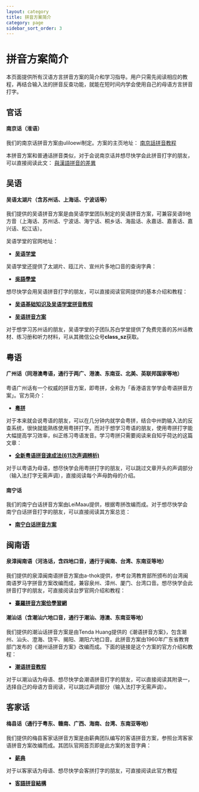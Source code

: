 ```yaml
---
layout: category
title: 拼音方案简介
category: page
sidebar_sort_order: 3
---
```


# 拼音方案简介

本页面提供所有汉语方言拼音方案的简介和学习指导。用户只需先阅读相应的教程，再结合输入法的拼音反查功能，就能在短时间内学会使用自己的母语方言拼音打字。

## 官话

#### 南京话（淮语）

我们的南京话拼音方案由uliloewi制定。方案的主页地址：
[南京話拼音教程](https://uliloewi.github.io/LangJinPinIn/CiwnIwn)

本拼音方案和普通话拼音类似，对于会说南京话并想尽快学会此拼音打字的朋友，可以直接阅读此文：
[與漢語拼音的差異](https://uliloewi.github.io/LangJinPinIn/LinIwnChaI)

## 吴语

#### 吴语太湖片（含苏州话、上海话、宁波话等）

我们提供的吴语拼音方案是由吴语学堂团队制定的吴语拼音方案，可兼容吴语9地方音（上海话、苏州话、宁波话、海宁话、桐乡话、海盐话、永嘉话、嘉善话、嘉兴话、松江话）。

吴语学堂的官网地址：

- [**吴语学堂**](http://www.goetian.net)

吴语学堂还提供了太湖片、瓯江片、宣州片多地口音的查询字典：

- [**吳語學堂**](https://www.wugniu.com/)

想尽快学会用吴语拼音打字的朋友，可以直接阅读官网提供的基本介绍和教程：

- [**吴语基础知识及吴语学堂拼音教程**](http://www.goetian.net/main/index.php?s=/Home/Article/lists/category/basic.html)

- [**吴语拼音方案**](http://www.goetian.net/main/index.php?s=/Dic/Scheme/index.html)

对于想学习苏州话的朋友，吴语学堂的子团队苏白学堂提供了免费完善的苏州话教材、练习册和听力材料，可从其微信公众号**class_sz**获取。

## 粤语

#### 广州话（同港澳粤语，通行于两广、港澳、东南亚、北美、英联邦国家等地）

粤语广州话有一个权威的拼音方案，即粤拼，全称为「香港语言学学会粤语拼音方案」。官方简介：

- [**粵拼**](https://www.lshk.org/jyutping)

对于本来就会说粤语的朋友，可以在几分钟内就学会粤拼，结合中州韵输入法的反查系统，很快就能熟练使用粤拼打字。而对于想学习粤语的朋友，使用粤拼打字能大幅提高学习效率，纠正练习粤语发音。学习粤拼只需要阅读来自知乎荷达的这篇文章：

- [**全新粤语拼音速成法(611次声调辨析)**](https://zhuanlan.zhihu.com/p/22005669)

对于以粤语为母语，想尽快学会用粤拼打字的朋友，可以跳过文章开头的声调部分（输入法打字无需声调），直接阅读每个声母韵母的介绍。

#### 南宁话

我们的南宁白话拼音方案由LeiMaau提供，根据粤拼改编而成。对于想尽快学会南宁白话拼音打字的朋友，可以直接阅读其方案总览：

- [**南宁白话拼音方案**](https://leimaau.github.io/book/PHONETICIZE.html)

## 闽南语

#### 泉漳闽南语（河洛话，含四地口音，通行于闽南、台湾、东南亚等地）

我们提供的泉漳闽南语拼音方案由a-thok提供，参考台湾教育部所颁布的台湾闽南语罗马字拼音方案改编而成，兼容泉州、漳州、厦门、台湾口音。想尽快学会此拼音打字的朋友，可直接阅读台罗官网介绍和教程：

- [**臺羅拼音方案佮學習網**](http://www.ntcu.edu.tw/tailo/sound.htm)

#### 潮汕话（含潮汕六地口音，通行于潮汕、港澳、东南亚等地）

我们提供的潮汕话拼音方案是由Tenda Huang提供的《潮语拼音方案》，包含潮州、汕头、澄海、饶平、揭阳、潮阳六地口音。此拼音方案由1960年广东省教育部门发布的《潮州话拼音方案》改编而成。下面的链接是这个方案的官方介绍和教程：

- [**潮语拼音教程**](https://kahaani.github.io/gatian/index.html)

对于以潮汕话为母语、想尽快学会潮语拼音打字的朋友，可以直接阅读其附录一，选择自己的母语方音阅读，可以跳过声调部分（输入法打字无需声调）。

## 客家话

#### 梅县话（通行于粤东、赣南、广西、海南、台湾、东南亚等地）

我们提供的梅县客家话拼音方案是由薪典团队编写的客语拼音方案，参照台湾客家语拼音方案改编而成。其团队官网首页即是此方案的发音字典：

- [**薪典**](http://syndict.com/)

对于以客家话为母语、想尽快学会客拼打字的朋友，可直接阅读此官方教程

- [**客語拼音結構**](http://syndict.com/hakka/tutorial/1.8.htm)